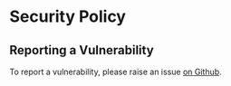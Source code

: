 # Security Policy

## Reporting a Vulnerability

To report a vulnerability, please raise an issue [on Github](https://github.com/hakavlad/tird/issues/new).
